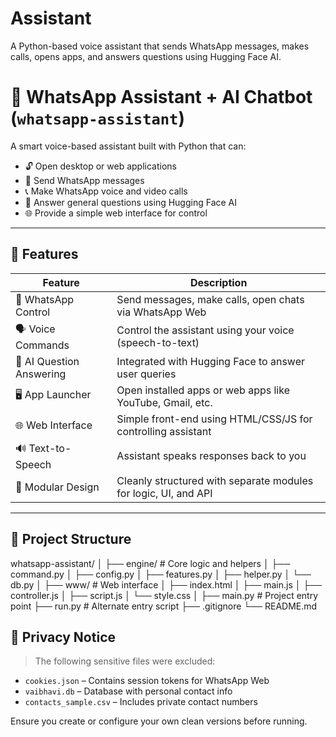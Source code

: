 # Assistant
A Python-based voice assistant that sends WhatsApp messages, makes calls, opens apps, and answers questions using Hugging Face AI.
# 🧠 WhatsApp Assistant + AI Chatbot (`whatsapp-assistant`)

A smart voice-based assistant built with Python that can:
- 🔓 Open desktop or web applications
- 💬 Send WhatsApp messages
- 📞 Make WhatsApp voice and video calls
- 🤖 Answer general questions using Hugging Face AI
- 🌐 Provide a simple web interface for control

---

## 🚀 Features

| Feature | Description |
|--------|-------------|
| 📱 WhatsApp Control | Send messages, make calls, open chats via WhatsApp Web |
| 🗣️ Voice Commands | Control the assistant using your voice (speech-to-text) |
| 🧠 AI Question Answering | Integrated with Hugging Face to answer user queries |
| 🖥️ App Launcher | Open installed apps or web apps like YouTube, Gmail, etc. |
| 🌐 Web Interface | Simple front-end using HTML/CSS/JS for controlling assistant |
| 🔊 Text-to-Speech | Assistant speaks responses back to you |
| 🧩 Modular Design | Cleanly structured with separate modules for logic, UI, and API |

---

## 📁 Project Structure

whatsapp-assistant/
│
├── engine/ # Core logic and helpers
│ ├── command.py
│ ├── config.py
│ ├── features.py
│ ├── helper.py
│ └── db.py
│
├── www/ # Web interface
│ ├── index.html
│ ├── main.js
│ ├── controller.js
│ ├── script.js
│ └── style.css
│
├── main.py # Project entry point
├── run.py # Alternate entry script
├── .gitignore
└── README.md

## 🔐 Privacy Notice

> The following sensitive files were excluded:
- `cookies.json` – Contains session tokens for WhatsApp Web
- `vaibhavi.db` – Database with personal contact info
- `contacts_sample.csv` – Includes private contact numbers

Ensure you create or configure your own clean versions before running.


